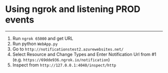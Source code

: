 # Using ngrok and listening PROD events #

----------

1. Run `ngrok 65000` and get URL
2. Run python `WebApp.py`
3. Go to `http://notificationstest2.azurewebsites.net/`
4. Select Resource and Change Types and Enter Notification Url from #1 (e.g. `https://69dde936.ngrok.io/notification`)
5. Inspect from `http://127.0.0.1:4040/inspect/http` 